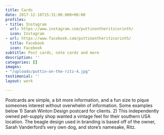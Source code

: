 ```yaml
---
title: Cards
date: 2017-12-16T15:31:00.000+00:00
profiles:
- title: Instagram
  url: https://www.instagram.com/puttinontheritzcorinth/
  icon: Instagram
- url: https://www.facebook.com/puttinontheritzcorinth/
  title: Facebook
  icon: Facebook
subtitle: Post cards, note cards and more
description: ''
categories: []
images:
- "/uploads/puttin-on-the-ritz-4.jpg"
testimonial: ''
layout: work

---
```

Postcards are simple, a bit more information, and a fun size to pique someones interest without overwhelm of information. Some examples below 1) Sarah Winton Design postcard for clients. 2) This independently owned pet-supply shop wanted a vintage feel for their southern USA location. The beagle design used in branding is based off of the owner, Sarah Vanderford’s very own dog, and store’s namesake, Ritz.